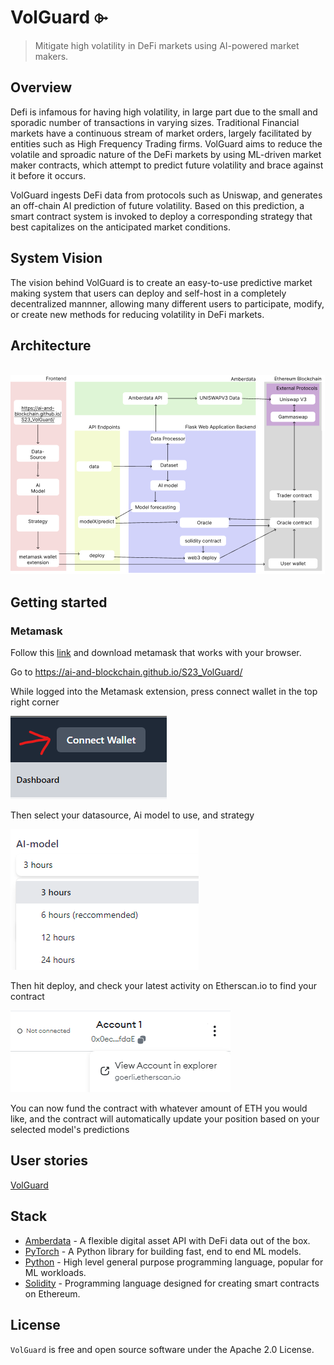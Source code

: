 # VolGuard ⌱

> Mitigate  high volatility in DeFi markets using AI-powered market
makers.

## Overview

Defi is infamous for having high volatility, in large part due to the
small and sporadic number of transactions in varying sizes. Traditional 
Financial markets have a continuous stream of market orders, largely 
facilitated by entities such as High Frequency Trading firms. VolGuard 
aims to reduce the volatile and sproadic nature of the DeFi markets by
using ML-driven market maker contracts, which attempt to predict future 
volatility and brace against it before it occurs.

VolGuard ingests DeFi data from protocols such as Uniswap, and
generates an off-chain AI prediction of future volatility. Based on this 
prediction, a smart contract system is invoked to deploy a corresponding
strategy that best capitalizes on the anticipated market conditions.
<br/>

## System Vision

The vision behind VolGuard is to create an easy-to-use predictive market
making system that users can deploy and self-host in a completely decentralized
mannner, allowing many different users to participate, modify, or create 
new methods for reducing volatility in DeFi markets.

## Architecture
<br/>
<img src="/architecture.png"/>

## Getting started
### Metamask

Follow this [link](https://support.metamask.io/hc/en-us/articles/360015489531-Getting-started-with-MetaMask) and download metamask that works with your browser. 

Go to https://ai-and-blockchain.github.io/S23_VolGuard/

While logged into the Metamask extension, press connect wallet in the top right corner

<img src="/connectwallet.png"/>

Then select your datasource, Ai model to use, and strategy

<img src="/selectmodels.png"/>

Then hit deploy, and check your latest activity on Etherscan.io to find your contract

<img src="/gotoetherscan.png"/>

You can now fund the contract with whatever amount of ETH you would like, and the contract will automatically update your position based on your selected model's predictions




## User stories
[VolGuard](https://ai-and-blockchain.github.io/S23_VolGuard/)

## Stack

- [Amberdata](https://amberdata.io/) - A flexible digital asset API with DeFi data out of the box.
- [PyTorch](https://pytorch.org/) - A Python library for building fast, end to end ML models.
- [Python](https://python.org/) - High level general purpose programming language, popular for ML workloads.
- [Solidity](https://soliditylang.org/) - Programming language designed for creating smart contracts on Ethereum.


## License

`VolGuard` is free and open source software under the Apache 2.0 License.
